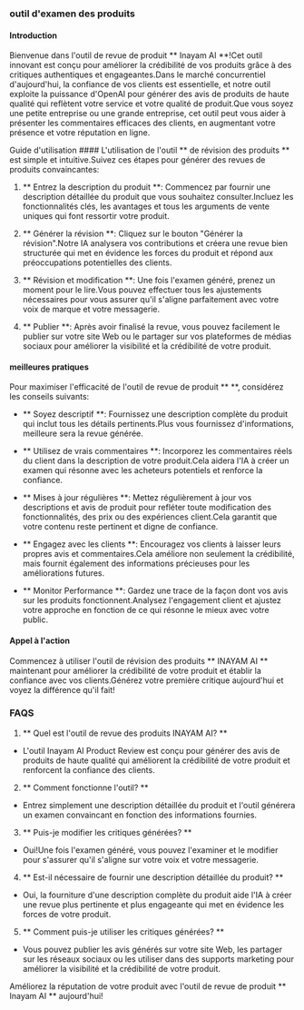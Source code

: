 ### outil d'examen des produits

#### Introduction
Bienvenue dans l'outil de revue de produit ** Inayam AI **!Cet outil innovant est conçu pour améliorer la crédibilité de vos produits grâce à des critiques authentiques et engageantes.Dans le marché concurrentiel d'aujourd'hui, la confiance de vos clients est essentielle, et notre outil exploite la puissance d'OpenAI pour générer des avis de produits de haute qualité qui reflètent votre service et votre qualité de produit.Que vous soyez une petite entreprise ou une grande entreprise, cet outil peut vous aider à présenter les commentaires efficaces des clients, en augmentant votre présence et votre réputation en ligne.

Guide d'utilisation ####
L'utilisation de l'outil ** de révision des produits ** est simple et intuitive.Suivez ces étapes pour générer des revues de produits convaincantes:

1. ** Entrez la description du produit **: Commencez par fournir une description détaillée du produit que vous souhaitez consulter.Incluez les fonctionnalités clés, les avantages et tous les arguments de vente uniques qui font ressortir votre produit.

2. ** Générer la révision **: Cliquez sur le bouton "Générer la révision".Notre IA analysera vos contributions et créera une revue bien structurée qui met en évidence les forces du produit et répond aux préoccupations potentielles des clients.

3. ** Révision et modification **: Une fois l'examen généré, prenez un moment pour le lire.Vous pouvez effectuer tous les ajustements nécessaires pour vous assurer qu'il s'aligne parfaitement avec votre voix de marque et votre messagerie.

4. ** Publier **: Après avoir finalisé la revue, vous pouvez facilement le publier sur votre site Web ou le partager sur vos plateformes de médias sociaux pour améliorer la visibilité et la crédibilité de votre produit.

#### meilleures pratiques
Pour maximiser l'efficacité de l'outil de revue de produit ** **, considérez les conseils suivants:

- ** Soyez descriptif **: Fournissez une description complète du produit qui inclut tous les détails pertinents.Plus vous fournissez d'informations, meilleure sera la revue générée.

- ** Utilisez de vrais commentaires **: Incorporez les commentaires réels du client dans la description de votre produit.Cela aidera l'IA à créer un examen qui résonne avec les acheteurs potentiels et renforce la confiance.

- ** Mises à jour régulières **: Mettez régulièrement à jour vos descriptions et avis de produit pour refléter toute modification des fonctionnalités, des prix ou des expériences client.Cela garantit que votre contenu reste pertinent et digne de confiance.

- ** Engagez avec les clients **: Encouragez vos clients à laisser leurs propres avis et commentaires.Cela améliore non seulement la crédibilité, mais fournit également des informations précieuses pour les améliorations futures.

- ** Monitor Performance **: Gardez une trace de la façon dont vos avis sur les produits fonctionnent.Analysez l'engagement client et ajustez votre approche en fonction de ce qui résonne le mieux avec votre public.

#### Appel à l'action
Commencez à utiliser l'outil de révision des produits ** INAYAM AI ** maintenant pour améliorer la crédibilité de votre produit et établir la confiance avec vos clients.Générez votre première critique aujourd'hui et voyez la différence qu'il fait!

### FAQS

1. ** Quel est l'outil de revue des produits INAYAM AI? **
- L'outil Inayam AI Product Review est conçu pour générer des avis de produits de haute qualité qui améliorent la crédibilité de votre produit et renforcent la confiance des clients.

2. ** Comment fonctionne l'outil? **
- Entrez simplement une description détaillée du produit et l'outil générera un examen convaincant en fonction des informations fournies.

3. ** Puis-je modifier les critiques générées? **
- Oui!Une fois l'examen généré, vous pouvez l'examiner et le modifier pour s'assurer qu'il s'aligne sur votre voix et votre messagerie.

4. ** Est-il nécessaire de fournir une description détaillée du produit? **
- Oui, la fourniture d'une description complète du produit aide l'IA à créer une revue plus pertinente et plus engageante qui met en évidence les forces de votre produit.

5. ** Comment puis-je utiliser les critiques générées? **
- Vous pouvez publier les avis générés sur votre site Web, les partager sur les réseaux sociaux ou les utiliser dans des supports marketing pour améliorer la visibilité et la crédibilité de votre produit.

Améliorez la réputation de votre produit avec l'outil de revue de produit ** Inayam AI ** aujourd'hui!
